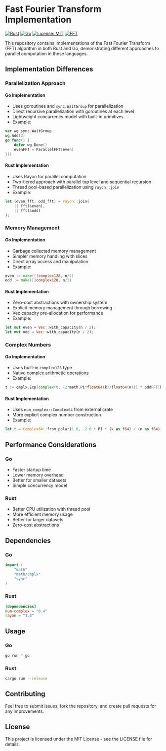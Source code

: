 # Fast Fourier Transform Implementation
[![Rust](https://img.shields.io/badge/Rust-1.75%2B-orange.svg)](https://www.rust-lang.org)
[![Go](https://img.shields.io/badge/Go-1.21%2B-blue.svg)](https://golang.org)
[![License: MIT](https://img.shields.io/badge/License-MIT-yellow.svg)](https://opensource.org/licenses/MIT)
[![FFT](https://img.shields.io/badge/Algorithm-FFT-green.svg)](https://en.wikipedia.org/wiki/Fast_Fourier_transform)

This repository contains implementations of the Fast Fourier Transform (FFT) algorithm in both Rust and Go, demonstrating different approaches to parallel computation in these languages.

## Implementation Differences

### Parallelization Approach

#### Go Implementation
- Uses goroutines and `sync.WaitGroup` for parallelization
- Direct recursive parallelization with goroutines at each level
- Lightweight concurrency model with built-in primitives
- Example:
```go
var wg sync.WaitGroup
wg.Add(2)
go func() {
    defer wg.Done()
    evenFFT = ParallelFFT(even)
}()
```

#### Rust Implementation
- Uses Rayon for parallel computation
- Two-tiered approach with parallel top level and sequential recursion
- Thread pool-based parallelization using `rayon::join`
- Example:
```rust
let (even_fft, odd_fft) = rayon::join(
    || fft(&even),
    || fft(&odd)
);
```

### Memory Management

#### Go Implementation
- Garbage collected memory management
- Simpler memory handling with slices
- Direct array access and manipulation
- Example:
```go
even := make([]complex128, n/2)
odd := make([]complex128, n/2)
```

#### Rust Implementation
- Zero-cost abstractions with ownership system
- Explicit memory management through borrowing
- Vec capacity pre-allocation for performance
- Example:
```rust
let mut even = Vec::with_capacity(n / 2);
let mut odd = Vec::with_capacity(n / 2);
```

### Complex Numbers

#### Go Implementation
- Uses built-in `complex128` type
- Native complex arithmetic operations
- Example:
```go
t := cmplx.Exp(complex(0, -2*math.Pi*float64(k)/float64(n))) * oddFFT[k]
```

#### Rust Implementation
- Uses `num_complex::Complex64` from external crate
- More explicit complex number construction
- Example:
```rust
let t = Complex64::from_polar(1.0, -2.0 * PI * (k as f64) / (n as f64)) * odd_fft[k]
```

## Performance Considerations

### Go
- Faster startup time
- Lower memory overhead
- Better for smaller datasets
- Simple concurrency model

### Rust
- Better CPU utilization with thread pool
- More efficient memory usage
- Better for larger datasets
- Zero-cost abstractions

## Dependencies

### Go
```go
import (
    "math"
    "math/cmplx"
    "sync"
)
```

### Rust
```toml
[dependencies]
num-complex = "0.4"
rayon = "1.8"
```

## Usage

### Go
```bash
go run *.go
```

### Rust
```bash
cargo run --release
```

## Contributing

Feel free to submit issues, fork the repository, and create pull requests for any improvements.

## License

This project is licensed under the MIT License - see the LICENSE file for details.
